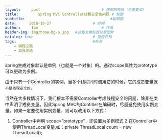 ```yaml
---
layout:     post             				# 使用的布局（不需要改）
title:         Spring MVC Controller线程安全性问题	# 标题 
subtitle:    					  				#副标题
date:      2018-10-27  					# 时间
author:     Ian                  			# 作者
header-img: img/home-bg-o.jpg	#这篇文章标题背景图片
catalog: true                        	# 是否归档
tags:                              		#标签
    - 编程之路
    - 自我总结
---
```


spring生成对象默认是单例（也就是一个对象）的。通过scope属性为prototype可以更改为多例。


由于只有一个Controller的实例，当多个线程同时调用它的时候，它的成员变量就`不是线程安全的`。 


当然在大多数情况下，我们根本不需要Controller考虑线程安全的问题，除非在类中声明了成员变量。因此Spring MVC的Contrller在编码时，尽量避免使用实例变量。如果一定要使用实例变量，则可以改用以下方式： 
1. Controller中声明 scope=”prototype”，即设置为多例模式 
2.在Controller中使用ThreadLocal变量,如：private ThreadLocal<Integer> count = new ThreadLocal<Integer>();






